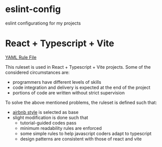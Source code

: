 # eslint-config
eslint configurationg for my projects

# React + Typescript + Vite

[YAML Rule File](./react-typescript-vite/.eslintrc.yml)

This ruleset is used in React + Typescript + Vite projects. Some of the considered circumstances are:

* programmers have different levels of skills
* code integration and delivery is expected at the end of the project
* portions of code are written without strict supervision

To solve the above mentioned problems, the ruleset is defined such that:

* [airbnb style](https://github.com/airbnb/javascript) is selected as base
* slight modification is done such that
  - tutorial-guided codes pass
  - minimum readability rules are enforced
  - some simple rules to help javascript coders adapt to typescript
  - design patterns are consistent with those of react and vite
